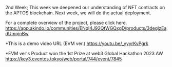 2nd Week; This week we deepened our understanding of NFT contracts on the APTOS blockchain. Next week, we will do the actual deployment.

For a complete overview of the project, please click here. 
https://app.akindo.io/communities/ENql4J92QtWGQxgD/products/3deglzEadUmpjnBw

*This is a demo video URL (EVM ver.) 
https://youtu.be/_yyyrKvPgrk

*EVM ver's Product won the 1st Prize at web3 Global Hackathon 2023 AW
https://key3.eventos.tokyo/web/portal/744/event/7845
